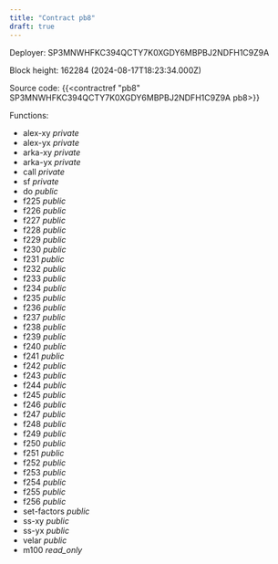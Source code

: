 ```yaml
---
title: "Contract pb8"
draft: true
---
```

Deployer: SP3MNWHFKC394QCTY7K0XGDY6MBPBJ2NDFH1C9Z9A


 



Block height: 162284 (2024-08-17T18:23:34.000Z)

Source code: {{<contractref "pb8" SP3MNWHFKC394QCTY7K0XGDY6MBPBJ2NDFH1C9Z9A pb8>}}

Functions:

* alex-xy _private_
* alex-yx _private_
* arka-xy _private_
* arka-yx _private_
* call _private_
* sf _private_
* do _public_
* f225 _public_
* f226 _public_
* f227 _public_
* f228 _public_
* f229 _public_
* f230 _public_
* f231 _public_
* f232 _public_
* f233 _public_
* f234 _public_
* f235 _public_
* f236 _public_
* f237 _public_
* f238 _public_
* f239 _public_
* f240 _public_
* f241 _public_
* f242 _public_
* f243 _public_
* f244 _public_
* f245 _public_
* f246 _public_
* f247 _public_
* f248 _public_
* f249 _public_
* f250 _public_
* f251 _public_
* f252 _public_
* f253 _public_
* f254 _public_
* f255 _public_
* f256 _public_
* set-factors _public_
* ss-xy _public_
* ss-yx _public_
* velar _public_
* m100 _read_only_
